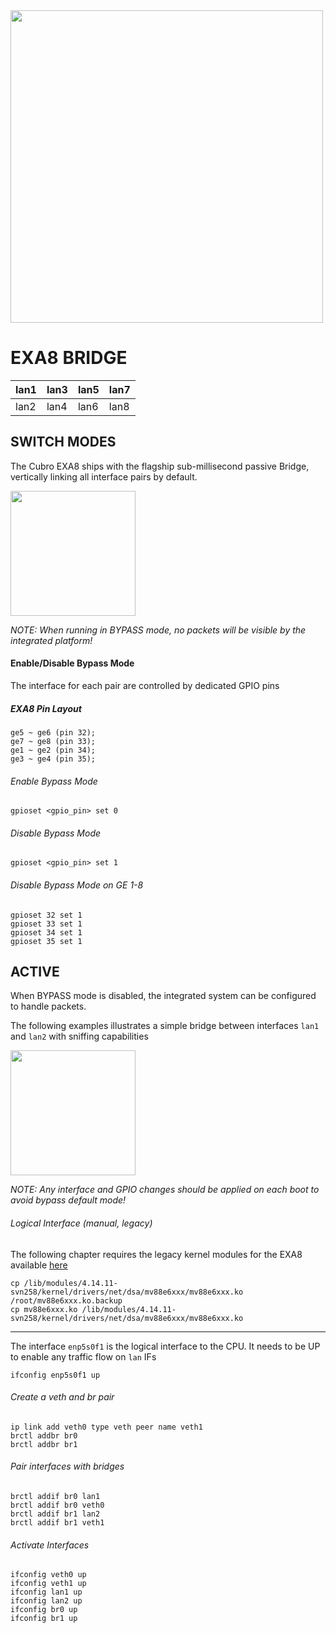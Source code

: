 <img src="http://cubro.org/images/EXA8_Banner.jpg" width=500>


# EXA8 BRIDGE

| lan1  	| lan3  	| lan5  	| lan7  	|
|---	|---	|---	|---	|
| lan2  	| lan4  	| lan6  	| lan8  	|


## SWITCH MODES
The Cubro EXA8 ships with the flagship sub-millisecond passive Bridge, vertically linking all interface pairs by default.

<img src=https://user-images.githubusercontent.com/1423657/54088515-010b9080-435f-11e9-910c-260e65002608.png width=200>

*NOTE: When running in BYPASS mode, no packets will be visible by the integrated platform!*



#### Enable/Disable Bypass Mode
The interface for each pair are controlled by dedicated GPIO pins

##### EXA8 Pin Layout
```
ge5 ~ ge6 (pin 32);
ge7 ~ ge8 (pin 33);
ge1 ~ ge2 (pin 34);
ge3 ~ ge4 (pin 35);
```

###### Enable Bypass Mode
```
gpioset <gpio_pin> set 0
```

###### Disable Bypass Mode
```
gpioset <gpio_pin> set 1
```

###### Disable Bypass Mode on GE 1-8
```
gpioset 32 set 1
gpioset 33 set 1
gpioset 34 set 1
gpioset 35 set 1
```

## ACTIVE
When BYPASS mode is disabled, the integrated system can be configured to handle packets.

The following examples illustrates a simple bridge between interfaces `lan1` and `lan2` with sniffing capabilities

<img src=https://user-images.githubusercontent.com/1423657/54088541-56e03880-435f-11e9-9a7b-2722fc14c293.png width=200>

*NOTE: Any interface and GPIO changes should be applied on each boot to avoid bypass default mode!* 

###### Logical Interface (manual, legacy)

The following chapter requires the legacy kernel modules for the EXA8 available [here](https://github.com/QXIP/EXA8/tree/master/binaries)
```
cp /lib/modules/4.14.11-svn258/kernel/drivers/net/dsa/mv88e6xxx/mv88e6xxx.ko /root/mv88e6xxx.ko.backup
cp mv88e6xxx.ko /lib/modules/4.14.11-svn258/kernel/drivers/net/dsa/mv88e6xxx/mv88e6xxx.ko
```

------------

The interface `enp5s0f1` is the logical interface to the CPU. It needs to be UP to enable any traffic flow on `lan` IFs
```
ifconfig enp5s0f1 up
```

###### Create a veth and br pair
```
ip link add veth0 type veth peer name veth1
brctl addbr br0
brctl addbr br1
```

###### Pair interfaces with bridges
```
brctl addif br0 lan1
brctl addif br0 veth0
brctl addif br1 lan2
brctl addif br1 veth1
```
###### Activate Interfaces
```
ifconfig veth0 up
ifconfig veth1 up
ifconfig lan1 up
ifconfig lan2 up
ifconfig br0 up
ifconfig br1 up
```
